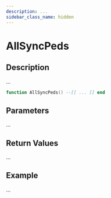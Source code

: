 ```yaml
---
description: ...
sidebar_class_name: hidden
---
```


# AllSyncPeds

## Description

...

```lua
function AllSyncPeds() --[[ ... ]] end
```

## Parameters

...

## Return Values

...

## Example

...

